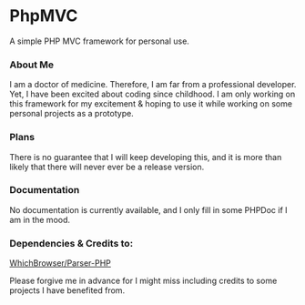 # PhpMVC

A simple PHP MVC framework for personal use.

### About Me

I am a doctor of medicine. Therefore, I am far from a professional developer. Yet, I have been excited about coding since childhood. I am only working on this framework for my excitement & hoping to use it while working on some personal projects as a prototype.

### Plans

There is no guarantee that I will keep developing this, and it is more than likely that there will never ever be a release version.

### Documentation

No documentation is currently available, and I only fill in some PHPDoc if I am in the mood.

### Dependencies & Credits to:

[WhichBrowser/Parser-PHP](https://github.com/WhichBrowser/Parser-PHP "whichbrowser/parser")

Please forgive me in advance for I might miss including credits to some projects I have benefited from.
